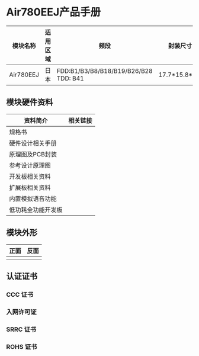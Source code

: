 # Air780EEJ产品手册

| 模块名称  | 适用区域 | 频段                                       | 封装尺寸        |
| --------- | -------- | ------------------------------------------ | --------------- |
| Air780EEJ | 日本     | FDD:B1/B3/B8/B18/B19/B26/B28<br />TDD: B41 | 17.7\*15.8\*2.3 |

## 模块硬件资料

| 资料简介           | 相关链接 |
| ------------------ | -------- |
| 规格书             |          |
| 硬件设计相关手册   |          |
| 原理图及PCB封装    |          |
| 参考设计原理图     |          |
| 开发板相关资料     |          |
| 扩展板相关资料     |          |
| 内置模拟语音功能   |          |
| 低功耗全功能开发板 |          |

## 模块外形

| 正面 | 反面 |
| ---- | ---- |
|      |      |

## 认证证书

### CCC 证书

### 入网许可证

### SRRC 证书

### ROHS 证书
